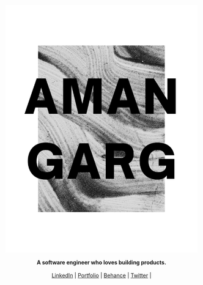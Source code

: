 ![Web 1920 – 1](https://github.com/amangarg0599/amangarg0599/raw/main/Aman%20Garg.png)<p align="center">
  <b>A software engineer who loves building products.</b><br> <br>
  <a href="https://www.linkedin.com/in/amangarg0599/" target="_blank">LinkedIn</a> |
  <a href="https://amangarg0599.me/" target="_blank">Portfolio</a> |
  <a href="https://www.leetcode.com/amangarg0599" target="_blank">Behance</a> |
  <a href="https://twitter.com/amangarg0599" target="_blank">Twitter</a> |
  <br><br>
</p>



<!---
amangarg0599/amangarg0599 is a ✨ special ✨ repository because its `README.md` (this file) appears on your GitHub profile.
You can click the Preview link to take a look at your changes.
- 👋 Hi, I’m @amangarg0599
- 👀 I’m interested in coding, exploring, travelling.
- 🌱 I’m currently learning many things actually such as DSA, Web development.
- 📫 How to reach me - 
My social handles are @amangarg0599 ( Twitter 🕊️, Github🐈‍⬛ , Facebook 🤵, Leetcode🧑‍💻)
--->
<!-- - 💞️ I’m looking to collaborate on ... -->
